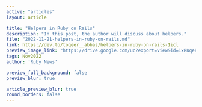 ```yaml
---
active: "articles"
layout: article

title: "Helpers in Ruby on Rails"
description: "In this post, the author will discuss about helpers."
file: "2022-11-21-helpers-in-ruby-on-rails.md"
link: https://dev.to/toqeer__abbas/helpers-in-ruby-on-rails-1icl 
preview_image_link: "https://drive.google.com/uc?export=view&id=1xRKqePbwHIehlMYvQ3A2qVINd_aSeu9j"
tags: Nov2022
author: 'Ruby News'

preview_full_background: false
preview_blur: true

article_preview_blur: true
round_borders: false
---
```

